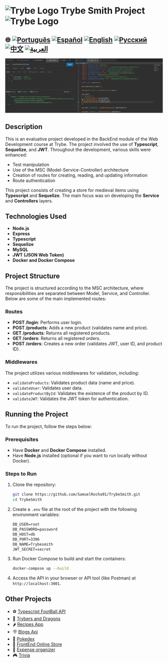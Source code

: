 # <img src="https://agenciars.com.br/wp-content/uploads/2022/06/Trybe.png" alt="Trybe Logo" width="52" height="30" /> Trybe Smith Project <img src="https://agenciars.com.br/wp-content/uploads/2022/06/Trybe.png" alt="Trybe Logo" width="52" height="30" />

## 🌐 [![Português](https://img.shields.io/badge/Português-green)](https://github.com/SamuelRocha91/TrybeSmith/blob/main/README.md) [![Español](https://img.shields.io/badge/Español-yellow)](https://github.com/SamuelRocha91/TrybeSmith/blob/main/README_es.md) [![English](https://img.shields.io/badge/English-blue)](https://github.com/SamuelRocha91/TrybeSmith/blob/main/README_en.md) [![Русский](https://img.shields.io/badge/Русский-lightgrey)](https://github.com/SamuelRocha91/TrybeSmith/blob/main/README_ru.md) [![中文](https://img.shields.io/badge/中文-red)](https://github.com/SamuelRocha91/TrybeSmith/blob/main/README_ch.md) [![العربية](https://img.shields.io/badge/العربية-orange)](https://github.com/SamuelRocha91/TrybeSmith/blob/main/README_ar.md)

![Application Preview](./assets/trybeSmith.png)

## Description

This is an evaluative project developed in the BackEnd module of the Web Development course at Trybe. The project involved the use of **Typescript**, **Sequelize**, and **JWT**. Throughout the development, various skills were enhanced:

- Test manipulation
- Use of the MSC (Model-Service-Controller) architecture
- Creation of routes for creating, reading, and updating information
- Route authentication

This project consists of creating a store for medieval items using **Typescript** and **Sequelize**. The main focus was on developing the **Service** and **Controllers** layers.

## Technologies Used

- **Node.js**
- **Express**
- **Typescript**
- **Sequelize**
- **MySQL**
- **JWT (JSON Web Token)**
- **Docker and Docker Compose**

## Project Structure

The project is structured according to the MSC architecture, where responsibilities are separated between Model, Service, and Controller. Below are some of the main implemented routes:

### Routes

- **POST /login**: Performs user login.
- **POST /products**: Adds a new product (validates name and price).
- **GET /products**: Returns all registered products.
- **GET /orders**: Returns all registered orders.
- **POST /orders**: Creates a new order (validates JWT, user ID, and product ID).

### Middlewares

The project utilizes various middlewares for validation, including:

- `validateProducts`: Validates product data (name and price).
- `validateUser`: Validates user data.
- `validateProductById`: Validates the existence of the product by ID.
- `validateJWT`: Validates the JWT token for authentication.

## Running the Project

To run the project, follow the steps below:

### Prerequisites

- Have **Docker** and **Docker Compose** installed.
- Have **Node.js** installed (optional if you want to run locally without Docker).

### Steps to Run

1. Clone the repository:
   ```bash
   git clone https://github.com/SamuelRocha91/TrybeSmith.git
   cd TrybeSmith
   ```

2. Create a `.env` file at the root of the project with the following environment variables:
   ```plaintext
   DB_USER=root
   DB_PASSWORD=password
   DB_HOST=db
   DB_PORT=3306
   DB_NAME=Trybesmith
   JWT_SECRET=secret
   ```

3. Run Docker Compose to build and start the containers:
   ```bash
   docker-compose up --build
   ```

4. Access the API in your browser or API tool (like Postman) at `http://localhost:3001`.

## Other Projects

- ⚽ [Typescript FootBall API](https://github.com/SamuelRocha91/trybeFutebolClube/blob/main/README_en.md)
- 🐉 [Trybers and Dragons](https://github.com/SamuelRocha91/trybeAndDragons/blob/main/README_en.md)
- 🌶️ [Recipes App](https://github.com/SamuelRocha91/ProjectRecipesApp/blob/main/README_en.md)
- 🪧 [Blogs Api](https://github.com/SamuelRocha91/BlogsApi/blob/main/README_en.md)
- 🐣 [Pokedex](https://github.com/SamuelRocha91/pokedex/blob/main/README_en.md)
- 🏪 [FrontEnd Online Store](https://github.com/SamuelRocha91/project-frontend-online-store/blob/main/README_en.md)
- 👛 [Expense organizer](https://github.com/SamuelRocha91/project-trybewallet/blob/main/README_en.md)
- 🎮 [Trivia](https://github.com/SamuelRocha91/trivia_game/blob/main/README_en.md)
